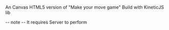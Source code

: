 An Canvas HTML5 version of "Make your move game"
Build with KineticJS lib

-- note --
It requires Server to perform